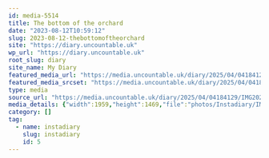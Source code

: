 ```yaml
---
id: media-5514
title: The bottom of the orchard
date: "2023-08-12T10:59:12"
slug: 2023-08-12-thebottomoftheorchard
site: "https://diary.uncountable.uk"
wp_url: "https://diary.uncountable.uk"
root_slug: diary
site_name: My Diary
featured_media_url: "https://media.uncountable.uk/diary/2025/04/04184129/IMG20230812115912.webp"
featured_media_srcset: "https://media.uncountable.uk/diary/2025/04/04184129/IMG20230812115912-300x225.webp 300w, https://media.uncountable.uk/diary/2025/04/04184129/IMG20230812115912-1024x768.webp 1024w, https://media.uncountable.uk/diary/2025/04/04184129/IMG20230812115912-150x150.webp 150w, https://media.uncountable.uk/diary/2025/04/04184129/IMG20230812115912-640x480.webp 640w, https://media.uncountable.uk/diary/2025/04/04184129/IMG20230812115912.webp 1959w"
type: media
source_url: "https://media.uncountable.uk/diary/2025/04/04184129/IMG20230812115912.webp"
media_details: {"width":1959,"height":1469,"file":"photos/Instadiary/IMG20230812115912.webp","filesize":186066,"sizes":{"medium":{"file":"IMG20230812115912-300x225.webp","width":300,"height":225,"filesize":21468,"mime_type":"image/webp","source_url":"https://media.uncountable.uk/diary/2025/04/04184129/IMG20230812115912-300x225.webp"},"large":{"file":"IMG20230812115912-1024x768.webp","width":1024,"height":768,"filesize":186128,"mime_type":"image/webp","source_url":"https://media.uncountable.uk/diary/2025/04/04184129/IMG20230812115912-1024x768.webp"},"thumbnail":{"file":"IMG20230812115912-150x150.webp","width":150,"height":150,"filesize":7554,"mime_type":"image/webp","source_url":"https://media.uncountable.uk/diary/2025/04/04184129/IMG20230812115912-150x150.webp"},"mobwidth":{"file":"IMG20230812115912-640x480.webp","width":640,"height":480,"filesize":85342,"mime_type":"image/webp","source_url":"https://media.uncountable.uk/diary/2025/04/04184129/IMG20230812115912-640x480.webp"},"full":{"file":"IMG20230812115912.webp","width":1959,"height":1469,"mime_type":"image/webp","source_url":"https://media.uncountable.uk/diary/2025/04/04184129/IMG20230812115912.webp"}},"image_meta":{"aperture":"0","credit":"","camera":"","caption":"","created_timestamp":"0","copyright":"","focal_length":"0","iso":"0","shutter_speed":"0","title":"","orientation":"0","keywords":[]}}
category: []
tag:
  - name: instadiary
    slug: instadiary
    id: 5
---
```


